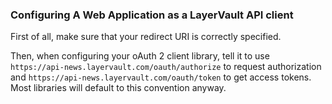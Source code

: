 ### Configuring A Web Application as a LayerVault API client

First of all, make sure that your redirect URI is correctly specified.

Then, when configuring your oAuth 2 client library, tell it to use ```https://api-news.layervault.com/oauth/authorize``` to request authorization and ```https://api-news.layervault.com/oauth/token``` to get access tokens. Most libraries will default to this convention anyway.

